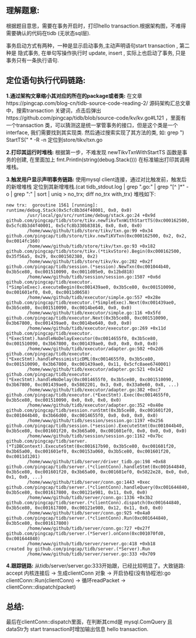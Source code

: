 ## 理解题意: 
根据题目意思，需要在事务开启时，打印hello transaction.根据架构图，不难得需要确认的代码在tidb (无状态sql层).

事务启动方式有两种，一种是显示启动事务,主动声明语句start transaction  , 第二种是 隐式事务, 在单句写操作执行时 update, insert , 实际上也启动了事务, 只是事务只有一条执行语句.

## 定位语句执行代码链路: 

**1.通过架构文章缩小其对应的所在的package或者类:** 在文章https://pingcap.com/blog-cn/tidb-source-code-reading-2/ 源码架构汇总文章中，搜索transaction 关键词，点击后弹出https://github.com/pingcap/tidb/blob/source-code/kv/kv.go#L121 ，里面有一个transaction 类，可以猜测这是统一掌管事务的接口，但是这个类是一个interface, 我们需要找到其实现类.
然后通过搜索实现了其方法的类, 如: grep ") StartTS(" * -R  -n  定位到store/tikv/txn.go

**2.打印其运行时堆栈:** 根据第一步，不难发现 newTikvTxnWithStartTS 函数是事务的创建, 在里面加上 fmt.Println(string(debug.Stack())) 在标准输出打印其调用堆栈。 

**3.触发用户显示声明事务链路:** 使用mysql client连接，通过对比触发前，触发后的新增堆栈 定位到其新增堆栈.(cat  tidb_stdout.log | grep ".go:" | grep "[^ ]*" -o | grep ":" | sort | uniq > no_trx; diff no_trx with_trx) 
堆栈如下:
```
new trx:  goroutine 1561 [running]:
runtime/debug.Stack(0x5cfc8b3d4f40001, 0x0, 0x0)
        /usr/local/go/src/runtime/debug/stack.go:24 +0x9d
github.com/pingcap/tidb/store/tikv.newTikvTxnWithStartTS(0xc000162500, 0x5cfc8b3d4f40001, 0x5cfc8b330b83816, 0x0, 0x0, 0x0)
        /home/www/github/tidb/store/tikv/txn.go:99 +0x34
github.com/pingcap/tidb/store/tikv.newTiKVTxn(0xc000162500, 0x2, 0x2, 0xc0014fc160)
        /home/www/github/tidb/store/tikv/txn.go:93 +0x182
github.com/pingcap/tidb/store/tikv.(*tikvStore).Begin(0xc000162500, 0x35f56a5, 0x29, 0xc001502380, 0x2)
        /home/www/github/tidb/store/tikv/kv.go:282 +0x2f
github.com/pingcap/tidb/session.(*session).NewTxn(0xc001044b40, 0x3b5ce80, 0xc001510090, 0xc0011d05e0, 0x12bd818)
        /home/www/github/tidb/session/session.go:1507 +0x6d
github.com/pingcap/tidb/executor.(*SimpleExec).executeBegin(0xc001439ae0, 0x3b5ce80, 0xc001510090, 0xc001601ef0, 0x0, 0xc0011d0658)
        /home/www/github/tidb/executor/simple.go:557 +0x28e
github.com/pingcap/tidb/executor.(*SimpleExec).Next(0xc001439ae0, 0x3b5ce80, 0xc001510090, 0xc0014be640, 0x0, 0x0)
        /home/www/github/tidb/executor/simple.go:116 +0x5fd
github.com/pingcap/tidb/executor.Next(0x3b5ce80, 0xc001510090, 0x3b67800, 0xc001439ae0, 0xc0014be640, 0x0, 0x0)
        /home/www/github/tidb/executor/executor.go:269 +0x11d
github.com/pingcap/tidb/executor.(*ExecStmt).handleNoDelayExecutor(0xc0014655f0, 0x3b5ce80, 0xc001510090, 0x3b67800, 0xc001439ae0, 0x0, 0x0, 0x0, 0x0)
        /home/www/github/tidb/executor/adapter.go:502 +0x2d6
github.com/pingcap/tidb/executor.(*ExecStmt).handlePessimisticDML(0xc0014655f0, 0x3b5ce80, 0xc001510090, 0x3b67800, 0xc001439ae0, 0x11, 0x5cfc8aee6740001)
        /home/www/github/tidb/executor/adapter.go:521 +0x142
github.com/pingcap/tidb/executor.(*ExecStmt).handleNoDelay(0xc0014655f0, 0x3b5ce80, 0xc001510090, 0x3b67800, 0xc001439ae0, 0x5802201, 0x3, 0x0, 0x33a0e60, 0x8, ...)
        /home/www/github/tidb/executor/adapter.go:382 +0xc7
github.com/pingcap/tidb/executor.(*ExecStmt).Exec(0xc0014655f0, 0x3b5ce80, 0xc001510090, 0x0, 0x0, 0x0, 0x0)
        /home/www/github/tidb/executor/adapter.go:352 +0x40e
github.com/pingcap/tidb/session.runStmt(0x3b5ce80, 0xc001601f20, 0xc001044b40, 0x3b66d00, 0xc0014655f0, 0x0, 0x0, 0x0, 0x0)
        /home/www/github/tidb/session/session.go:1197 +0x256
github.com/pingcap/tidb/session.(*session).ExecuteStmt(0xc001044b40, 0x3b5ce80, 0xc001601f20, 0x3b65a00, 0xc001601ef0, 0x0, 0x0, 0x0, 0x0)
        /home/www/github/tidb/session/session.go:1162 +0x7bc
github.com/pingcap/tidb/server.(*TiDBContext).ExecuteStmt(0xc001617b90, 0x3b5ce80, 0xc001601f20, 0x3b65a00, 0xc001601ef0, 0xc00153a060, 0x3b5ce80, 0xc001601f20, 0xc0011d1201)
        /home/www/github/tidb/server/driver_tidb.go:198 +0x68
github.com/pingcap/tidb/server.(*clientConn).handleStmt(0xc001644840, 0x3b5ce80, 0xc001601f20, 0x3b65a00, 0xc001601ef0, 0x5822e28, 0x0, 0x0, 0x1, 0x0, ...)
        /home/www/github/tidb/server/conn.go:1443 +0xec
github.com/pingcap/tidb/server.(*clientConn).handleQuery(0xc001644840, 0x3b5ce80, 0xc001617800, 0xc00121e981, 0x11, 0x0, 0x0)
        /home/www/github/tidb/server/conn.go:1336 +0x3b2
github.com/pingcap/tidb/server.(*clientConn).dispatch(0xc001644840, 0x3b5ce80, 0xc001617800, 0xc00121e980, 0x12, 0x11, 0x0, 0x0)
        /home/www/github/tidb/server/conn.go:925 +0x4a0
github.com/pingcap/tidb/server.(*clientConn).Run(0xc001644840, 0x3b5ce80, 0xc001617800)
        /home/www/github/tidb/server/conn.go:727 +0x27f
github.com/pingcap/tidb/server.(*Server).onConn(0xc001070fd0, 0xc001644840)
        /home/www/github/tidb/server/server.go:418 +0xb18
created by github.com/pingcap/tidb/server.(*Server).Run
        /home/www/github/tidb/server/server.go:333 +0x709
```

**4.跟踪链路:** 从tidb/server/server.go:333开始跟，已经比较明显了。大致链路: 
accept 内核连接后 -> 生成clientConn 对象 -> 开启协程(没有协程池):go clientConn::Run(clientConn) -> 循环readPacket -> clientConn::dispatch(packet) 

## 总结: 
最后在clientConn::dispatch里面，在判断其cmd是 mysql.ComQuery 且 dataStr为 start transaction时增加输出信息 hello transaction.
